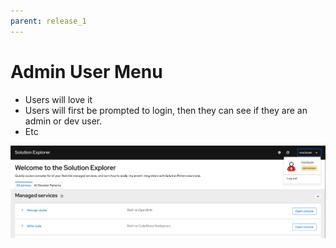 ```yaml
---
parent: release_1
---
```


# Admin User Menu

- Users will love it
- Users will first be prompted to login, then they can see if they are an admin or dev user.
- Etc

![03](img/admin_user_menu.png)
